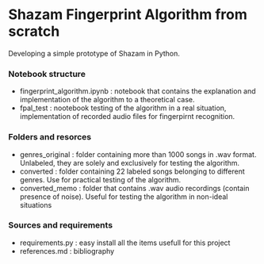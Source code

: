 # Shazam Fingerprint Algorithm from scratch
Developing a simple prototype of Shazam in Python.

### Notebook structure
- fingerprint_algorithm.ipynb : notebook that contains the explanation and implementation of the algorithm to a theoretical case. 
- fpal_test : nootebook testing of the algorithm in a real situation, implementation of recorded audio files for fingerpirnt recognition.

### Folders and resorces
- genres_original : folder containing more than 1000 songs in .wav format. Unlabeled, they are solely and exclusively for testing the algorithm.
- converted : folder containing 22 labeled songs belonging to different genres. Use for practical testing of the algorithm.
- converted_memo : folder that contains .wav audio recordings (contain presence of noise).  Useful for testing the algorithm in non-ideal situations

### Sources and requirements
- requirements.py : easy install all the items usefull for this project
- references.md : bibliography